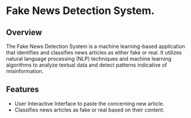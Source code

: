 # Fake News Detection System.
## Overview
The Fake News Detection System is a machine learning-based
application that identifies and classifies news articles
as either fake or real. It utilizes natural language
processing (NLP) techniques and machine learning
algorithms to analyze textual data and detect patterns
indicative of misinformation.

## Features
    
- User Interactive Interface to paste the concerning new article.
- Classifies news articles as fake or real based on their content.
 